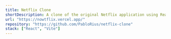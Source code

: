 ```yaml
---
title: Netflix Clone
shortDescription: A clone of the original Netflix application using React
url: "https://nowtflix.vercel.app/"
repository: "https://github.com/PabloRius/netflix-clone"
stack: ["React", "Vite"]
---
```

